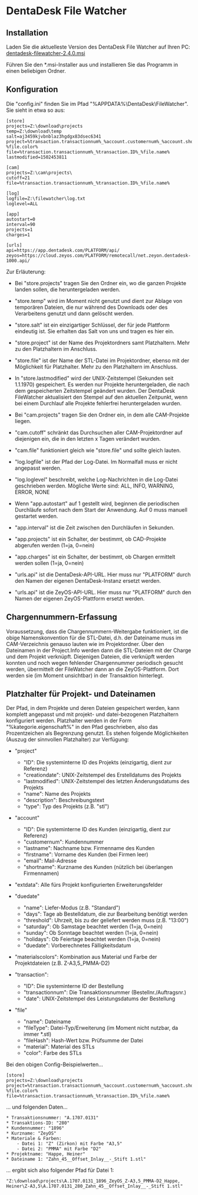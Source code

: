 DentaDesk File Watcher
======================

Installation
------------

Laden Sie die aktuelleste Version des DentaDesk File Watcher auf Ihren PC: [dentadesk-filewatcher-2.4.0.msi](https://www.dentadesk.com/downloads/dentadesk-filewatcher-2.4.0.msi)

Führen Sie den *.msi-Installer aus und installieren Sie das Programm in einen beliebigen Ordner.


Konfiguration
-------------

Die "config.ini" finden Sie im Pfad "%APPDATA%\DentaDesk\FileWatcher". Sie sieht in etwa so aus:

	[store]
	projects=Z:\download\projects
	temp=Z:\download\temp
	salt=aj3459kjvbnblaz3hgdgx83dsec6341
	project=%transaction.transactionnum%_%account.customernum%_%account.shortname%_%materialscolors%_%project.name%\%file.material%-%file.color%
	file=%transaction.transactionnum%_%transaction.ID%_%file.name%
	lastmodified=1502453811

	[cam]
	projects=Z:\cam\projects\
	cutoff=21
	file=%transaction.transactionnum%_%transaction.ID%_%file.name%

	[log]
	logfile=Z:\filewatcher\log.txt
	loglevel=ALL

	[app]
	autostart=0
	interval=90
	projects=1
	charges=1

	[urls]
	api=https://app.dentadesk.com/PLATFORM/api/
	zeyos=https://cloud.zeyos.com/PLATFORM/remotecall/net.zeyon.dentadesk-1000.api/


Zur Erläuterung:

* Bei "store.projects" tragen Sie den Ordner ein, wo die ganzen Projekte landen sollen, die heruntergeladen werden.
* "store.temp" wird im Moment nicht genutzt und dient zur Ablage von temporären Dateien, die nur während des Downloads oder des Verarbeitens genutzt und dann gelöscht werden.
* "store.salt" ist ein einzigartiger Schlüssel, der für jede Plattform eindeutig ist. Sie erhalten das Salt von uns und tragen es hier ein.
* "store.project" ist der Name des Projektordners samt Platzhaltern. Mehr zu den Platzhaltern im Anschluss.
* "store.file" ist der Name der STL-Datei im Projektordner, ebenso mit der Möglichkeit für Platzhalter. Mehr zu den Platzhaltern im Anschluss.
* In "store.lastmodified" wird der UNIX-Zeitstempel (Sekunden seit 1.1.1970) gespeichert. Es werden nur Projekte heruntergeladen, die nach dem gespeicherten Zeitstempel geändert wurden. Der DentaDesk FileWatcher aktualisiert den Stempel auf den aktuellen Zeitpunkt, wenn bei einem Durchlauf alle Projekte fehlerfrei heruntergeladen wurden.

* Bei "cam.projects" tragen Sie den Ordner ein, in dem alle CAM-Projekte liegen.
* "cam.cutoff" schränkt das Durchsuchen aller CAM-Projektordner auf diejenigen ein, die in den letzten x Tagen verändert wurden.
* "cam.file" funktioniert gleich wie "store.file" und sollte gleich lauten.

* "log.logfile" ist der Pfad der Log-Datei. Im Normalfall muss er nicht angepasst werden.
* "log.loglevel" beschreibt, welche Log-Nachrichten in die Log-Datei geschrieben werden. Mögliche Werte sind: ALL, INFO, WARNING, ERROR, NONE

* Wenn "app.autostart" auf 1 gestellt wird, beginnen die periodischen Durchläufe sofort nach dem Start der Anwendung. Auf 0 muss manuell gestartet werden.
* "app.interval" ist die Zeit zwischen den Durchläufen in Sekunden.
* "app.projects" ist ein Schalter, der bestimmt, ob CAD-Projekte abgerufen werden (1=ja, 0=nein)
* "app.charges" ist ein Schalter, der bestimmt, ob Chargen ermittelt werden sollen (1=ja, 0=nein)

* "urls.api" ist die DentaDesk-API-URL. Hier muss nur "PLATFORM" durch den Namen der eigenen DentaDesk-Instanz ersetzt werden.
* "urls.api" ist die ZeyOS-API-URL. Hier muss nur "PLATFORM" durch den Namen der eigenen ZeyOS-Plattform ersetzt werden.


Chargennummern-Erfassung
------------------------

Voraussetzung, dass die Chargennummern-Weitergabe funktioniert, ist die obige Namenskonvention für die STL-Datei, d.h. der Dateiname muss im CAM-Verzeichnis genauso lauten wie im Projektordner. Über den Dateinamen in der Project.Info werden dann die STL-Dateien mit der Charge und dem Projekt verknüpft. Diejenigen Dateien, die verknüpft werden konnten und noch wegen fehlender Chargennummer periodisch gesucht werden, übermittelt der FileWatcher dann an die ZeyOS-Plattform. Dort werden sie (im Moment unsichtbar) in der Transaktion hinterlegt.


Platzhalter für Projekt- und Dateinamen
---------------------------------------

Der Pfad, in dem Projekte und deren Dateien gespeichert werden, kann komplett angepasst und mit projekt- und datei-bezogenen Platzhaltern konfiguriert werden. Platzhalter werden in der Form "%kategorie.eigenschaft%" in den Pfad geschrieben, also das Prozentzeichen als Begrenzung genutzt. Es stehen folgende Möglichkeiten (Auszug der sinnvollen Platzhalter) zur Verfügung:

* "project"
	- "ID": Die systeminterne ID des Projekts (einzigartig, dient zur Referenz)
	- "creationdate": UNIX-Zeitstempel des Erstelldatums des Projekts
	- "lastmodified": UNIX-Zeitstempel des letzten Änderungsdatums des Projekts
	- "name": Name des Projekts
	- "description": Beschreibungstext
	- "type": Typ des Projekts (z.B. "stl")
	
* "account"
	- "ID": Die systeminterne ID des Kunden (einzigartig, dient zur Referenz)
	- "customernum": Kundennummer
	- "lastname": Nachname bzw. Firmenname des Kunden
	- "firstname": Vorname des Kunden (bei Firmen leer)
	- "email": Mail-Adresse
	- "shortname": Kurzname des Kunden (nützlich bei überlangen Firmennamen)

* "extdata": Alle fürs Projekt konfigurierten Erweiterungsfelder
	
* "duedate"
	- "name": Liefer-Modus (z.B. "Standard")
	- "days": Tage ab Bestelldatum, die zur Bearbeitung benötigt werden
	- "threshold": Uhrzeit, bis zu der geliefert werden muss (z.B. "13:00")
	- "saturday": Ob Samstage beachtet werden (1=ja, 0=nein)
	- "sunday": Ob Sonntage beachtet werden (1=ja, 0=nein)
	- "holidays": Ob Feiertage beachtet werden (1=ja, 0=nein)
	- "duedate": Vorberechnetes Fälligkeitsdatum
	
* "materialscolors": Kombination aus Material und Farbe der Projektdateien (z.B. Z-A3,5_PMMA-D2)

* "transaction":
    - "ID": Die systeminterne ID der Bestellung
    - "transactionnum": Die Transaktionsnummer (Bestellnr./Auftragsnr.)
    - "date": UNIX-Zeitstempel des Leistungsdatums der Bestellung

* "file"
	- "name": Dateiname
	- "fileType": Datei-Typ/Erweiterung (im Moment nicht nutzbar, da immer *.stl)
	- "fileHash": Hash-Wert bzw. Prüfsumme der Datei
	- "material": Material des STLs
	- "color": Farbe des STLs

Bei den obigen Config-Beispielwerten...

	[store]
	projects=Z:\download\projects
	project=%transaction.transactionnum%_%account.customernum%_%account.shortname%_%materialscolors%_%project.name%\%file.material%-%file.color%
	file=%transaction.transactionnum%_%transaction.ID%_%file.name%

... und folgenden Daten...

	* Transaktionsnummer: "A.1707.0131"
	* Transaktions-ID: "280"
	* Kundennummer: "1896"
	* Kurzname: "ZeyOS"
	* Materiale & Farben:
		- Datei 1: "Z" (Zirkon) mit Farbe "A3,5"
		- Datei 2: "PMMA" mit Farbe "D2"
	* Projektname: "Happe, Heiner"
	* Dateiname 1: "Zahn_45__Offset_Inlay__-_Stift 1.stl"

... ergibt sich also folgender Pfad für Datei 1:

	"Z:\download\projects\A.1707.0131_1896_ZeyOS_Z-A3,5_PMMA-D2_Happe, Heiner\Z-A3,5\A.1707.0131_280_Zahn_45__Offset_Inlay__-_Stift 1.stl" 
